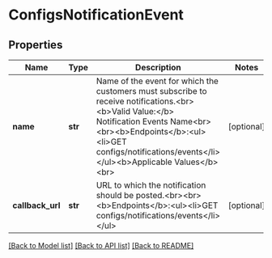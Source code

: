 # ConfigsNotificationEvent

## Properties
Name | Type | Description | Notes
------------ | ------------- | ------------- | -------------
**name** | **str** | Name of the event for which the customers must subscribe to receive notifications.&lt;br&gt;&lt;b&gt;Valid Value:&lt;/b&gt; Notification Events Name&lt;br&gt;&lt;br&gt;&lt;b&gt;Endpoints&lt;/b&gt;:&lt;ul&gt;&lt;li&gt;GET configs/notifications/events&lt;/li&gt;&lt;/ul&gt;&lt;b&gt;Applicable Values&lt;/b&gt;&lt;br&gt; | [optional] 
**callback_url** | **str** | URL to which the notification should be posted.&lt;br&gt;&lt;br&gt;&lt;b&gt;Endpoints&lt;/b&gt;:&lt;ul&gt;&lt;li&gt;GET configs/notifications/events&lt;/li&gt;&lt;/ul&gt; | [optional] 

[[Back to Model list]](../README.md#documentation-for-models) [[Back to API list]](../README.md#documentation-for-api-endpoints) [[Back to README]](../README.md)


